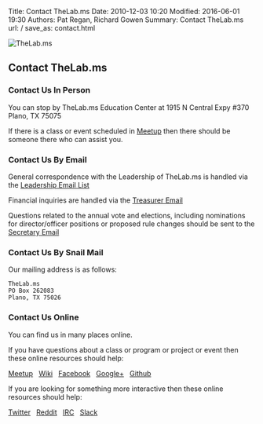 ﻿Title: Contact TheLab.ms
Date: 2010-12-03 10:20
Modified: 2016-06-01 19:30
Authors: Pat Regan, Richard Gowen
Summary: Contact TheLab.ms
url: /
save_as: contact.html

![TheLab.ms]({filename}/images/thelab-electric-1440x400.jpg)

## Contact TheLab.ms

### Contact Us In Person

You can stop by TheLab.ms Education Center at 1915 N Central Expy #370 Plano, TX 75075

If there is a class or event scheduled in [Meetup](https://www.meetup.com/TheLab-ms/) then there should be someone there who can assist you.

### Contact Us By Email

General correspondence with the Leadership of TheLab.ms is handled via the [Leadership Email List](mailto:leadership@thelab.ms)

Financial inquiries are handled via the [Treasurer Email](treasurer@thelab.ms)

Questions related to the annual vote and elections, including nominations for director/officer positions or proposed rule changes should be sent to the [Secretary Email](secretary@thelab.ms)

### Contact Us By Snail Mail

Our mailing address is as follows:
```
TheLab.ms
PO Box 262083
Plano, TX 75026
```

### Contact Us Online

You can find us in many places online.

If you have questions about a class or program or project or event then these online resources should help:

[Meetup](https://www.meetup.com/TheLab-ms/) &nbsp;
[Wiki](https://old.thelab.ms/wiki/index.php/Main_Page) &nbsp;
[Facebook](https://www.facebook.com/thelabms) &nbsp;
[Google+](https://plus.google.com/+TheLabMs/) &nbsp;
[Github](https://github.com/TheLab-ms) &nbsp;

If you are looking for something more interactive then these online resources should help:

[Twitter](https://twitter.com/TheLab_ms) &nbsp;
[Reddit](http://www.reddit.com/r/TheLab_ms/) &nbsp;
[IRC](https://kiwiirc.com/client/irc.freenode.org/?nick=TheLabGuest|?&theme=cli#thelab.ms) &nbsp;
[Slack](https://thelab.slack.com)

